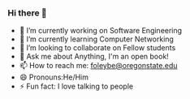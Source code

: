 ### Hi there 👋

<!--
**Benjaminfoley/Benjaminfoley** is a ✨ _special_ ✨ repository because its `README.md` (this file) appears on your GitHub profile.

Here are some ideas to get you started:

-->
- 🔭 I’m currently working on Software Engineering
- 🌱 I’m currently learning Computer Networking
- 👯 I’m looking to collaborate on Fellow students
- 💬 Ask me about Anything, I'm an open book!
- 📫 How to reach me: foleybe@oregonstate.edu
- 😄 Pronouns:He/Him
- ⚡ Fun fact: I love talking to people 

